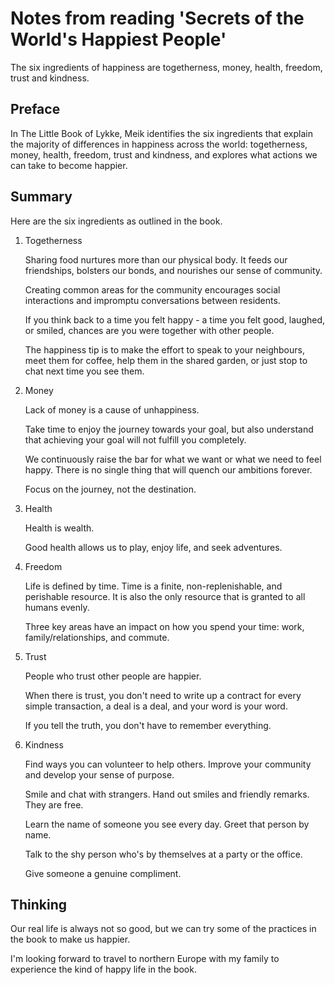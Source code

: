 # Notes from reading 'Secrets of the World's Happiest People'


The six ingredients of happiness are togetherness, money, health, freedom, trust and kindness.

<!--more-->

## Preface

In The Little Book of Lykke, Meik identifies the six ingredients that explain the majority of differences in happiness across the world: togetherness, money, health, freedom, trust and kindness, and explores what actions we can take to become happier.

## Summary

Here are the six ingredients as outlined in the book.

1. Togetherness

    Sharing food nurtures more than our physical body. It feeds our friendships, bolsters our bonds, and nourishes our sense of community.

    Creating common areas for the community encourages social interactions and impromptu conversations between residents.

    If you think back to a time you felt happy - a time you felt good, laughed, or smiled, chances are you were together with other people.

    The happiness tip is to make the effort to speak to your neighbours, meet them for coffee, help them in the shared garden, or just stop to chat next time you see them.

2. Money

    Lack of money is a cause of unhappiness.

    Take time to enjoy the journey towards your goal, but also understand that achieving your goal will not fulfill you completely.
 
    We continuously raise the bar for what we want or what we need to feel happy. There is no single thing that will quench our ambitions forever.

    Focus on the journey, not the destination. 

3. Health
    
    Health is wealth.

    Good health allows us to play, enjoy life, and seek adventures.

4. Freedom

    Life is defined by time. Time is a finite, non-replenishable, and perishable resource. It is also the only resource that is granted to all humans evenly.

    Three key areas have an impact on how you spend your time: work, family/relationships, and commute.

5. Trust
    
    People who trust other people are happier.

    When there is trust, you don't need to write up a contract for every simple transaction, a deal is a deal, and your word is your word.

    If you tell the truth, you don't have to remember everything.

6. Kindness
   
    Find ways you can volunteer to help others. Improve your community and develop your sense of purpose.

    Smile and chat with strangers. Hand out smiles and friendly remarks. They are free.

    Learn the name of someone you see every day. Greet that person by name.

    Talk to the shy person who's by themselves at a party or the office.
    
    Give someone a genuine compliment. 

## Thinking

Our real life is always not so good, but we can try some of the practices in the book to make us happier. 

I'm looking forward to travel to northern Europe with my family to experience the kind of happy life in the book.


